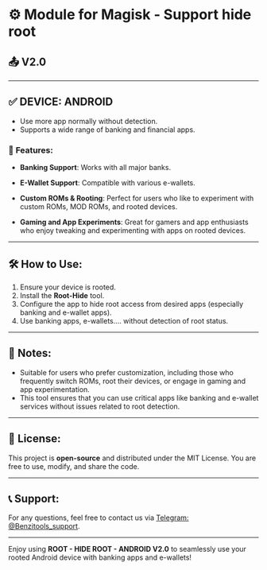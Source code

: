 
# ⚙️ Module for Magisk - Support hide root
## 📤 V2.0

---

## ✅ DEVICE: ANDROID  
- Use more app normally without detection.  
- Supports a wide range of banking and financial apps.

### 🎉 **Features**:
- **Banking Support**: Works with all major banks.

- **E-Wallet Support**: Compatible with various e-wallets.

- **Custom ROMs & Rooting**: Perfect for users who like to experiment with custom ROMs, MOD ROMs, and rooted devices.  
- **Gaming and App Experiments**: Great for gamers and app enthusiasts who enjoy tweaking and experimenting with apps on rooted devices.

---

## 🛠️ **How to Use**:
1. Ensure your device is rooted.
2. Install the **Root-Hide** tool.  
3. Configure the app to hide root access from desired apps (especially banking and e-wallet apps).  
4. Use banking apps, e-wallets.... without detection of root status.

---

## 🔧 **Notes**:
- Suitable for users who prefer customization, including those who frequently switch ROMs, root their devices, or engage in gaming and app experimentation.
- This tool ensures that you can use critical apps like banking and e-wallet services without issues related to root detection.

---

## 📄 **License**:
This project is **open-source** and distributed under the MIT License. You are free to use, modify, and share the code.

---

## 📞 **Support**:
For any questions, feel free to contact us via [Telegram: @Benzitools_support](https://t.me/Benzitools_support).

---

Enjoy using **ROOT - HIDE ROOT - ANDROID V2.0** to seamlessly use your rooted Android device with banking apps and e-wallets!
